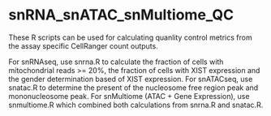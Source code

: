 # snRNA_snATAC_snMultiome_QC

These R scripts can be used for calculating quanlity control metrics from the assay specific CellRanger count outputs.

For snRNAseq, use snrna.R to calculate the fraction of cells with mitochondrial reads >= 20%, the fraction of cells with XIST expression and the gender determination based of XIST expression. 
For snATACseq, use snatac.R to determine the present of the nucleosome free region peak and mononucleosome peak. 
For snMultiome (ATAC + Gene Expression), use snmultiome.R which combined both calculations from snrna.R and snatac.R.
